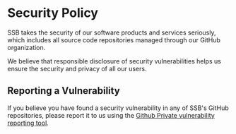 # Security Policy

SSB takes the security of our software products and services seriously, which 
includes all source code repositories managed through our GitHub organization.

We believe that responsible disclosure of security vulnerabilities helps us ensure
the security and privacy of all our users.

## Reporting a Vulnerability

If you believe you have found a security vulnerability in any of SSB's GitHub
repositories, please report it to us using the [Github Private vulnerability reporting tool](https://github.com/statisticsnorway/dapla-hurtigstart-jupyter-extension/security/advisories).
